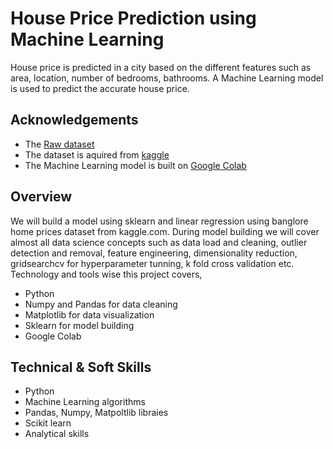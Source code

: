 # House Price Prediction using Machine Learning

House price is predicted in a city based on the different features such as area, location, number of bedrooms, bathrooms. A Machine Learning model is used to predict the accurate house price.


## Acknowledgements

 - The [Raw dataset ](https://github.com/Manojcodedata/House-Price-Prediction-using-Machine-Learning/blob/main/Bangalore%20%20house%20data.csv)
 - The dataset is aquired from [kaggle](https://www.kaggle.com/datasets/bandhansingh/banglore-house-price-data/data)
 - The Machine Learning model is built on [Google Colab](https://colab.research.google.com/drive/12vUwFHdf0KcY3fgD25vM0frWcvURJ2iH?usp=sharing)


## Overview

We will build a model using sklearn and linear regression using banglore home prices dataset from kaggle.com. During model building we will cover almost all data science concepts such as data load and cleaning, outlier detection and removal, feature engineering, dimensionality reduction, gridsearchcv for hyperparameter tunning, k fold cross validation etc. Technology and tools wise this project covers,

 - Python
 - Numpy and Pandas for data cleaning
 - Matplotlib for data visualization
 - Sklearn for model building
 - Google Colab

## Technical & Soft Skills

- Python
- Machine Learning algorithms
- Pandas, Numpy, Matpoltlib libraies
- Scikit learn
- Analytical skills


